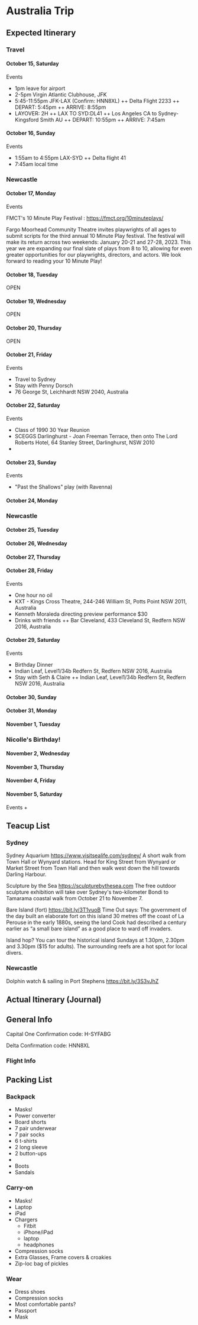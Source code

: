# Australia Trip

## Expected Itinerary

### Travel

#### October 15, Saturday

Events
+ 1pm leave for airport
+ 2-5pm Virgin Atlantic Clubhouse, JFK
+ 5:45-11:55pm JFK-LAX (Confirm: HNN8XL)
++ Delta Flight 2233
++ DEPART: 5:45pm
++ ARRIVE: 8:55pm
+ LAYOVER: 2H
++ LAX TO SYD:DL41
++ Los Angeles CA to Sydney-Kingsford Smith AU
++ DEPART: 10:55pm
++ ARRIVE: 7:45am


#### October 16, Sunday

Events
+ 1:55am to 4:55pm LAX-SYD
++ Delta flight 41
+ 7:45am local time

### Newcastle

#### October 17, Monday

Events

FMCT's 10 Minute Play Festival
: https://fmct.org/10minuteplays/

Fargo Moorhead Community Theatre invites playwrights of all ages to submit scripts for the third annual 10 Minute Play festival. The festival will make its return across two weekends: January 20-21 and 27-28, 2023. This year we are expanding our final slate of plays from 8 to 10, allowing for even greater opportunities for our playwrights, directors, and actors. We look forward to reading your 10 Minute Play!

#### October 18, Tuesday

OPEN

#### October 19, Wednesday

OPEN

#### October 20, Thursday

OPEN

#### October 21, Friday

Events
+ Travel to Sydney
+ Stay with Penny Dorsch
+ 76 George St, Leichhardt NSW 2040, Australia

#### October 22, Saturday

Events
+ Class of 1990 30 Year Reunion
+ SCEGGS Darlinghurst - Joan Freeman Terrace, then onto The Lord Roberts Hotel, 64 Stanley Street, Darlinghurst, NSW 2010
+ 

#### October 23, Sunday

Events
+ "Past the Shallows" play (with Ravenna)

#### October 24, Monday

### Newcastle

#### October 25, Tuesday

#### October 26, Wednesday

#### October 27, Thursday

#### October 28, Friday

Events
+ One hour no oil
+ KXT - Kings Cross Theatre, 244-246 William St, Potts Point NSW 2011, Australia
+ Kenneth Moraleda directing preview performance $30
+ Drinks with friends
++ Bar Cleveland, 433 Cleveland St, Redfern NSW 2016, Australia

#### October 29, Saturday

Events
+ Birthday Dinner
+ Indian Leaf, Level1/34b Redfern St, Redfern NSW 2016, Australia
+ Stay with Seth & Claire
++ Indian Leaf, Level1/34b Redfern St, Redfern NSW 2016, Australia

#### October 30, Sunday

#### October 31, Monday

#### November 1, Tuesday

### Nicolle's Birthday!

#### November 2, Wednesday

#### November 3, Thursday

#### November 4, Friday

#### November 5, Saturday

Events
+ 

## Teacup List

### Sydney
Sydney Aquarium
https://www.visitsealife.com/sydney/
A short walk from Town Hall or Wynyard stations. Head for King Street from Wynyard or Market Street from Town Hall and then walk west down the hill towards Darling Harbour.

Sculpture by the Sea
https://sculpturebythesea.com
The free outdoor sculpture exhibition will take over Sydney's two-kilometer Bondi to Tamarama coastal walk from October 21 to November 7.

Bare Island (fort)
https://bit.ly/3T1vuoB
Time Out says:
The government of the day built an elaborate fort on this island 30 metres off the coast of La Perouse in the early 1880s, seeing the land Cook had described a century earlier as “a small bare island” as a good place to ward off invaders.

Island hop? You can tour the historical island Sundays at 1.30pm, 2.30pm and 3.30pm ($15 for adults). The surrounding reefs are a hot spot for local divers.

### Newcastle

Dolphin watch & sailing in Port Stephens
https://bit.ly/3S3vJhZ





## Actual Itinerary (Journal)

## General Info
Capital One Confirmation code: H-SYFABG

Delta Confirmation code: HNN8XL

### Flight Info



## Packing List

### Backpack
+ Masks!
+ Power converter
+ Board shorts
+ 7 pair underwear
+ 7 pair socks
+ 6 t-shirts
+ 2 long sleeve
+ 2 button-ups
+ 
+ Boots
+ Sandals

### Carry-on
+ Masks!
+ Laptop
+ iPad
+ Chargers
	+ Fitbit
	+ iPhone/iPad
	+ laptop
	+ headphones
+ Compression socks
+ Extra Glasses, Frame covers & croakies
+ Zip-loc bag of pickles

### Wear
+ Dress shoes
+ Compression socks
+ Most comfortable pants?
+ Passport
+ Mask